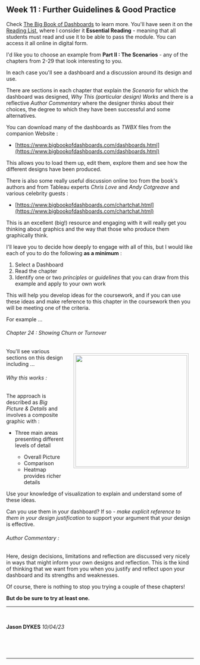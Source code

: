 <link rel="stylesheet" href="https://jsndyks.github.io/sg2047/css/sg2047.css">

<!---
<link rel="stylesheet" href="https://staff.city.ac.uk/~jad7/sg2047/sg2047.css">


<!-- ![SG2047 VISSOC](https://staff.city.ac.uk/~jad7/sg2047/html/sg2047.logo.201920.300.png)

  -->

## Week 11 : Further Guidelines & Good Practice

<style type="text/css">

.q {background-color:#f6fef0; margin:1em; padding:1.25em; padding-left:2em; font-size:90%; color:#20b020; markdown=1}
.aside {background-color:#fdfdfd; margin:1em; padding:1.25em; padding-left:5em; padding-right:2em; font-size:90%; color:#404040; border:#e0e0e0 dashed 1pt; markdown=1}
.iB {border:solid #c0c0c0 1px; padding:0.25em; margin:0.5em;}
.iR {float:right; margin:0.5em; margin-left:1em}
.break {clear:both}
.hrl {border:0.5px dashed #e0e0e0; height:0.25px; background-color:#fff}

h4 h5 h6 {color:#f00}
.reality {background-color:#fff8f0; padding:0.5em; border:0.5em}
.r2 {font-size:80%}
.myTable table {margin-left:4em}
.myTable table td {padding:0.5em; padding-left:2em;padding-right:2em;}
blockquote {margin:1em; margin-left:6em: padding:2em; padding-left:3em;padding-right:3em; background-color:#f8f8f8}

</style>

Check [The Big Book of Dashboards](https://rl.talis.com/3/city/items/535E9DE8-194F-A3E2-7490-341696F2265B.html?lang=en) to learn more.
You'll have seen it on the [Reading List](https://rl.talis.com/3/city/lists/4D152441-27AB-C0A5-5DAD-E23F65978349.html?lang=en), where I consider it **Essential Reading** - meaning that all students must read and use it to be able to pass the module.
You can access it all online in digital form.

I'd like you to choose an example from **Part II : The Scenarios** - any of the chapters from 2-29 that look interesting to you.

In each case you'll see a dashboard and a discussion around its design and use.

There are sections in each chapter that explain the _Scenario_ for which the dashboard was designed, _Why This (particular design) Works_ and there is a reflective _Author Commentary_ where the designer thinks about their choices, the degree to which they have been successful and some alternatives.

You can download many of the dashboards as _TWBX_ files from the companion Website :

- [https://www.bigbookofdashboards.com/dashboards.html](https://www.bigbookofdashboards.com/dashboards.html)

This allows you to load them up, edit them, explore them and see how the different designs have been produced.

There is also some really useful discussion online too from the book's authors and from Tableau experts _Chris Love_ and _Andy Cotgreave_ and various celebrity guests :

- [https://www.bigbookofdashboards.com/chartchat.html](https://www.bigbookofdashboards.com/chartchat.html)

This is an excellent (big!) resource and engaging with it will really get you thinking about graphics and the way that those who produce them graphically think.

I'll leave you to decide how deeply to engage with all of this, but I would like each of you to do the following **as a minimum** :

1. Select a Dashboard
2. Read the chapter
3. Identify one or two _principles_ or _guidelines_ that you can draw from this example and apply to your own work

This will help you develop ideas for the coursework, and if you can use these ideas and make reference to this chapter in the coursework then you will be meeting one of the criteria.

For example ...

###### Chapter 24 : Showing Churn or Turnover

<div class="iR"><div class="iB">
<a href="https://jsndyks.github.io/sg2047/img/sg2047-1920-week11.bigBook.24.jpg"><img width=300 src="https://jsndyks.github.io/sg2047/img/sg2047-1920-week11.bigBook.24.jpg"/></a>
</div></div>

You'll see various sections on this design including ...

###### Why this works :

The approach is described as _Big Picture & Details_ and involves a composite graphic with :

- Three main areas presenting different levels of detail

  - Overall Picture
  - Comparison
  - Heatmap provides richer details

Use your knowledge of visualization to explain and understand some of these ideas.

Can you use them in your dashboard?
If so - _make explicit reference to them in your design justification_ to support your argument that your design is effective.

###### Author Commentary :

Here, design decisions, limitations and reflection are discussed very nicely in ways that might inform your own designs and reflection. This is the kind of thinking that we want from you when you justify and reflect upon your dashboard and its strengths and weaknesses.

Of course, there is nothing to stop you trying a couple of these chapters!

**But do be sure to try at least one.**

<!---
#### 5.2 Feedback - for You!

I will be arranging an open '_Coursework Workshop_' for two hours in the week of **Monday 5th April**.

This is likely to be for **two hours** on _Wednesday Morning_ - but I will confirm later this week.

In addition to my _Open Office_ sessions, this is a chance for **SG2047** students to check in through the [Module Zoom Room](https://moodle.city.ac.uk/mod/url/view.php?id=1791633), _share screens_, _discuss progress_ and _receive feedback_ on their coursework designs as they develop.

--->

<!---
#### 5.3 Feedback - for Me!

I would encourage you to **PLEASE** complete the anonymous module feedback.

It has been hard (but fulfilling and enjoyable) work producing the materials for the module. Just as remote learning is challenging, remote teaching is quite a challenge too!

I have had to be a little creative this year, and have tried a few things out that I have not done before. So I would be very keen to know how things have been for you, to inform my ongoing teaching practice:

- **what worked**? - _what should I retain_?
- **what didn't**? - _what should I drop or work on_?
- **what new ideas should I try out**? - _what has worked well elsewhere_?

Module feedback is very _motivating_ for us, it helps us know what works and what doesn't so - please think this through and put time into giving me some realistic and thoughtful feedback. Your experiences are very informative for me.

I have one specific request:
When asked about the '_Library_' - please consider _the entire range of resources_ : software, Web pages, data, subscriptions, videos, etc.
I would ask you to consider the range of resources that I have made available for the module, as these are not asked about elsewhere.
Thanks!
--->

---

&nbsp;

**Jason DYKES**
_10/04/23_

&nbsp;

&nbsp;

---
